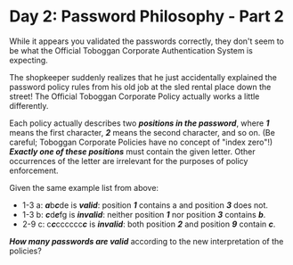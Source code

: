 # Day 2: Password Philosophy - Part 2

While it appears you validated the passwords correctly, they don't seem to
be what the Official Toboggan Corporate Authentication System is expecting.

The shopkeeper suddenly realizes that he just accidentally explained the
password policy rules from his old job at the sled rental place down the
street! The Official Toboggan Corporate Policy actually works a little
differently.

Each policy actually describes two ***positions in the password***, where ***1*** means
the first character, ***2*** means the second character, and so on. (Be careful;
Toboggan Corporate Policies have no concept of "index zero"!) ***Exactly one
of these positions*** must contain the given letter. Other occurrences of the
letter are irrelevant for the purposes of policy enforcement.

Given the same example list from above:

- 1-3 a: ***a***b***c***de is ***valid***: position ***1*** contains a and position ***3*** does not.
- 1-3 b: ***c***d***e***fg is ***invalid***: neither position ***1*** nor position ***3*** contains ***b***.
- 2-9 c: c***c***cccccc***c*** is ***invalid***: both position ***2*** and position ***9*** contain ***c***.

***How many passwords are valid*** according to the new interpretation of the policies?